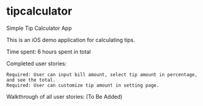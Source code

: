 # tipcalculator
Simple Tip Calculator App

This is an iOS demo application for calculating tips.

Time spent: 6 hours spent in total

Completed user stories:

    Required: User can input bill amount, select tip amount in percentage, and see the total.
    Required: User can customize tip amount in setting page.

Walkthrough of all user stories:
(To Be Added)
